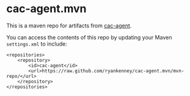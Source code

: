 cac-agent.mvn
========

This is a maven repo for artifacts from
[cac-agent](https://github.com/ryankenney/cac-agent).

You can access the contents of this repo by updating your Maven `settings.xml` to include:

	<repositories>
		<repository>
			<id>cac-agent</id>
			<url>https://raw.github.com/ryankenney/cac-agent.mvn/mvn-repo/</url>
		</repository>
	</repositories>
